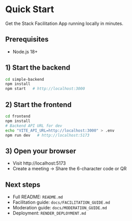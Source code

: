 # Quick Start

Get the Stack Facilitation App running locally in minutes.

## Prerequisites
- Node.js 18+

## 1) Start the backend
```bash
cd simple-backend
npm install
npm start   # http://localhost:3000
```

## 2) Start the frontend
```bash
cd frontend
npm install
# Backend API URL for dev
echo "VITE_API_URL=http://localhost:3000" > .env
npm run dev   # http://localhost:5173
```

## 3) Open your browser
- Visit http://localhost:5173
- Create a meeting → Share the 6-character code or QR

## Next steps
- Full README: `README.md`
- Facilitation guide: `docs/FACILITATION_GUIDE.md`
- Moderation guide: `docs/MODERATION_GUIDE.md`
- Deployment: `RENDER_DEPLOYMENT.md`

